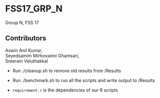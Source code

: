 # FSS17_GRP_N
Group N, FSS 17

## Contributors
Aswin Anil Kumar,  
Seyedsamim Mirhosseini Ghamsari,  
Sreeram Veluthakkal


- Run ./cleanup.sh to remove old results from /Results
- Run ./benchmark.sh to run all the scripts and write output to /Results

- `requirement.r` is the dependencies of our R scripts